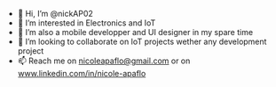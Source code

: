 - 👋 Hi, I’m @nickAP02
- 👀 I’m interested in Electronics and IoT
- 🌱 I’m also a mobile developper and UI designer in my spare time
- 💞️ I’m looking to collaborate on IoT projects wether any development project
- 📫 Reach me on nicoleapaflo@gmail.com or on www.linkedin.com/in/nicole-apaflo
<!---
nickAP02/nickAP02 is a ✨ special ✨ repository because its `README.md` (this file) appears on your GitHub profile.
You can click the Preview link to take a look at your changes.
--->
